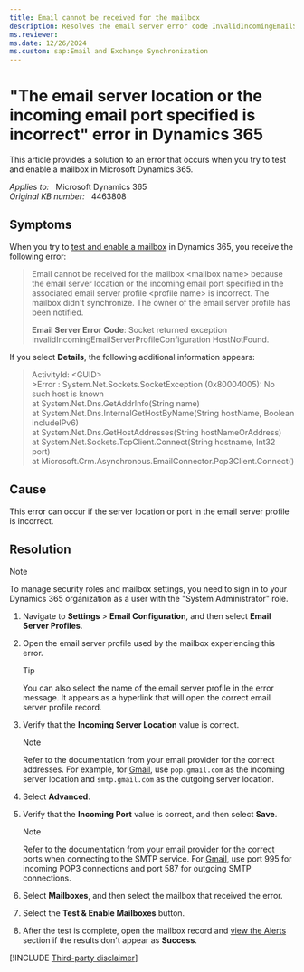 ```yaml
---
title: Email cannot be received for the mailbox
description: Resolves the email server error code InvalidIncomingEmailServerProfileConfiguration HostNotFound when you test and enable a mailbox in Microsoft Dynamics 365.
ms.reviewer: 
ms.date: 12/26/2024
ms.custom: sap:Email and Exchange Synchronization
---
```

# "The email server location or the incoming email port specified is incorrect" error in Dynamics 365

This article provides a solution to an error that occurs when you try to test and enable a mailbox in Microsoft Dynamics 365.

_Applies to:_ &nbsp; Microsoft Dynamics 365  
_Original KB number:_ &nbsp; 4463808

## Symptoms

When you try to [test and enable a mailbox](/power-platform/admin/connect-exchange-online#test-the-configuration-of-mailboxes) in Dynamics 365, you receive the following error:

> Email cannot be received for the mailbox \<mailbox name\> because the email server location or the incoming email port specified in the associated email server profile \<profile name\> is incorrect. The mailbox didn't synchronize. The owner of the email server profile has been notified.
>
> **Email Server Error Code**: Socket returned exception InvalidIncomingEmailServerProfileConfiguration HostNotFound.

If you select **Details**, the following additional information appears:

> ActivityId: \<GUID>  
\>Error : System.Net.Sockets.SocketException (0x80004005): No such host is known  
   at System.Net.Dns.GetAddrInfo(String name)  
   at System.Net.Dns.InternalGetHostByName(String hostName, Boolean includeIPv6)  
   at System.Net.Dns.GetHostAddresses(String hostNameOrAddress)  
   at System.Net.Sockets.TcpClient.Connect(String hostname, Int32 port)  
   at Microsoft.Crm.Asynchronous.EmailConnector.Pop3Client.Connect()

## Cause

This error can occur if the server location or port in the email server profile is incorrect.

## Resolution

> [!NOTE]
> To manage security roles and mailbox settings, you need to sign in to your Dynamics 365 organization as a user with the "System Administrator" role.

1. Navigate to **Settings** > **Email Configuration**, and then select **Email Server Profiles**.  

2. Open the email server profile used by the mailbox experiencing this error.

    > [!TIP]
    > You can also select the name of the email server profile in the error message. It appears as a hyperlink that will open the correct email server profile record.

3. Verify that the **Incoming Server Location** value is correct.

    > [!NOTE]
    > Refer to the documentation from your email provider for the correct addresses. For example, for [Gmail](https://support.google.com/mail/answer/7104828), use `pop.gmail.com` as the incoming server location and `smtp.gmail.com` as the outgoing server location.

4. Select **Advanced**.
5. Verify that the **Incoming Port** value is correct, and then select **Save**.

    > [!NOTE]
    > Refer to the documentation from your email provider for the correct ports when connecting to the SMTP service. For [Gmail](https://support.google.com/mail/answer/7104828), use port 995 for incoming POP3 connections and port 587 for outgoing SMTP connections.

6. Select **Mailboxes**, and then select the mailbox that received the error.
7. Select the **Test & Enable Mailboxes** button.
8. After the test is complete, open the mailbox record and [view the Alerts](/power-platform/admin/monitor-email-processing-errors#view-alerts) section if the results don't appear as **Success**.

[!INCLUDE [Third-party disclaimer](../../../includes/third-party-disclaimer.md)]
